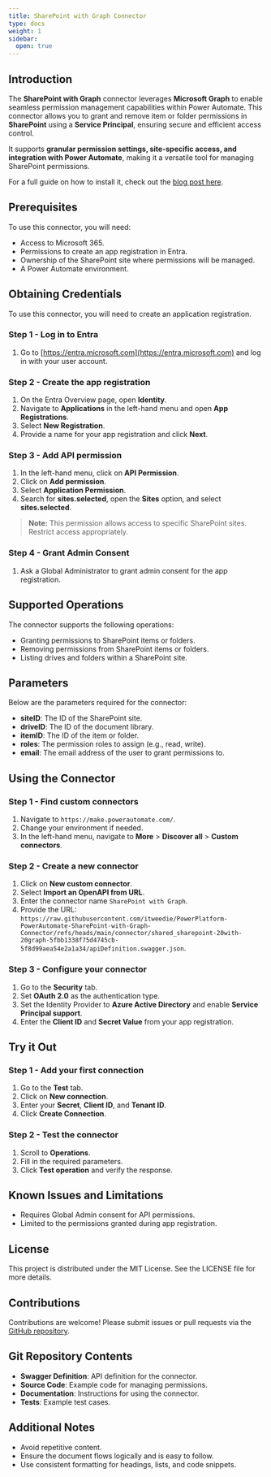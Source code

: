 ```yaml
---
title: SharePoint with Graph Connector
type: docs
weight: 1
sidebar:
  open: true
---
```


## Introduction

The **SharePoint with Graph** connector leverages **Microsoft Graph** to enable seamless permission management capabilities within Power Automate. This connector allows you to grant and remove item or folder permissions in **SharePoint** using a **Service Principal**, ensuring secure and efficient access control.

It supports **granular permission settings, site-specific access, and integration with Power Automate**, making it a versatile tool for managing SharePoint permissions.

For a full guide on how to install it, check out the [blog post here](https://techtweedie.github.io/posts/250217-set-folder-permissions-in-sharepoint-with-power-automate-flow/#download-and-testing-the-connector).

## Prerequisites

To use this connector, you will need:

- Access to Microsoft 365.
- Permissions to create an app registration in Entra.
- Ownership of the SharePoint site where permissions will be managed.
- A Power Automate environment.

## Obtaining Credentials

To use this connector, you will need to create an application registration.

### Step 1 - Log in to Entra

1. Go to [https://entra.microsoft.com](https://entra.microsoft.com) and log in with your user account.

### Step 2 - Create the app registration

1. On the Entra Overview page, open **Identity**.
2. Navigate to **Applications** in the left-hand menu and open **App Registrations**.
3. Select **New Registration**.
4. Provide a name for your app registration and click **Next**.

### Step 3 - Add API permission

1. In the left-hand menu, click on **API Permission**.
2. Click on **Add permission**.
3. Select **Application Permission**.
4. Search for **sites.selected**, open the **Sites** option, and select **sites.selected**.

> **Note:** This permission allows access to specific SharePoint sites. Restrict access appropriately.

### Step 4 - Grant Admin Consent

1. Ask a Global Administrator to grant admin consent for the app registration.

## Supported Operations

The connector supports the following operations:

- Granting permissions to SharePoint items or folders.
- Removing permissions from SharePoint items or folders.
- Listing drives and folders within a SharePoint site.

## Parameters

Below are the parameters required for the connector:

- **siteID**: The ID of the SharePoint site.
- **driveID**: The ID of the document library.
- **itemID**: The ID of the item or folder.
- **roles**: The permission roles to assign (e.g., read, write).
- **email**: The email address of the user to grant permissions to.

## Using the Connector

### Step 1 - Find custom connectors

1. Navigate to `https://make.powerautomate.com/`.
2. Change your environment if needed.
3. In the left-hand menu, navigate to **More** > **Discover all** > **Custom connectors**.

### Step 2 - Create a new connector

1. Click on **New custom connector**.
2. Select **Import an OpenAPI from URL**.
3. Enter the connector name `SharePoint with Graph`.
4. Provide the URL: `https://raw.githubusercontent.com/itweedie/PowerPlatform-PowerAutomate-SharePoint-with-Graph-Connector/refs/heads/main/connector/shared_sharepoint-20with-20graph-5fbb1338f75d4745cb-5f8d99aea54e2a1a34/apiDefinition.swagger.json`.

### Step 3 - Configure your connector

1. Go to the **Security** tab.
2. Set **OAuth 2.0** as the authentication type.
3. Set the Identity Provider to **Azure Active Directory** and enable **Service Principal support**.
4. Enter the **Client ID** and **Secret Value** from your app registration.

## Try it Out

### Step 1 - Add your first connection

1. Go to the **Test** tab.
2. Click on **New connection**.
3. Enter your **Secret**, **Client ID**, and **Tenant ID**.
4. Click **Create Connection**.

### Step 2 - Test the connector

1. Scroll to **Operations**.
2. Fill in the required parameters.
3. Click **Test operation** and verify the response.

## Known Issues and Limitations

- Requires Global Admin consent for API permissions.
- Limited to the permissions granted during app registration.

## License

This project is distributed under the MIT License. See the LICENSE file for more details.

## Contributions

Contributions are welcome! Please submit issues or pull requests via the [GitHub repository](https://github.com/itweedie/PowerPlatform-PowerAutomate-SharePoint-with-Graph-Connector).

## Git Repository Contents

- **Swagger Definition**: API definition for the connector.
- **Source Code**: Example code for managing permissions.
- **Documentation**: Instructions for using the connector.
- **Tests**: Example test cases.

## Additional Notes

- Avoid repetitive content.
- Ensure the document flows logically and is easy to follow.
- Use consistent formatting for headings, lists, and code snippets.
